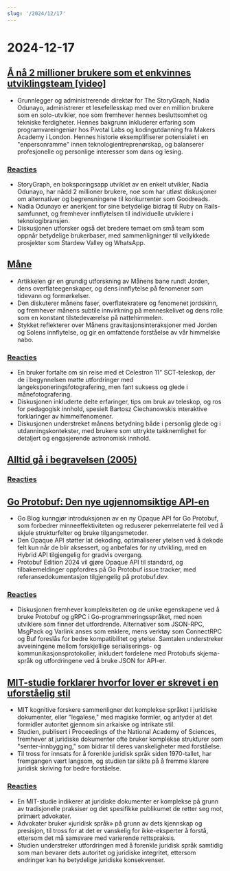 ```yaml
---
slug: '/2024/12/17'
---
```


# 2024-12-17

## [Å nå 2 millioner brukere som et enkvinnes utviklingsteam [video]](https://brightonruby.com/2024/getting-to-2-million-users-as-a-one-woman-dev-team/)

- Grunnlegger og administrerende direktør for The StoryGraph, Nadia Odunayo, administrerer et lesefellesskap med over en million brukere som en solo-utvikler, noe som fremhever hennes besluttsomhet og tekniske ferdigheter. Hennes bakgrunn inkluderer erfaring som programvareingeniør hos Pivotal Labs og kodingutdanning fra Makers Academy i London. Hennes historie eksemplifiserer potensialet i en "enpersonramme" innen teknologientreprenørskap, og balanserer profesjonelle og personlige interesser som dans og lesing.

### [Reacties](https://news.ycombinator.com/item?id=42441333)

- StoryGraph, en boksporingsapp utviklet av en enkelt utvikler, Nadia Odunayo, har nådd 2 millioner brukere, noe som har utløst diskusjoner om alternativer og begrensningene til konkurrenter som Goodreads.
- Nadia Odunayo er anerkjent for sine betydelige bidrag til Ruby on Rails-samfunnet, og fremhever innflytelsen til individuelle utviklere i teknologibransjen.
- Diskusjonen utforsker også det bredere temaet om små team som oppnår betydelige brukerbaser, med sammenligninger til vellykkede prosjekter som Stardew Valley og WhatsApp.

## [Måne](https://ciechanow.ski/moon/)

- Artikkelen gir en grundig utforskning av Månens bane rundt Jorden, dens overflateegenskaper, og dens innflytelse på fenomener som tidevann og formørkelser.
- Den diskuterer månens faser, overflatekratere og fenomenet jordskinn, og fremhever månens subtile innvirkning på menneskelivet og dens rolle som en konstant tilstedeværelse på nattehimmelen.
- Stykket reflekterer over Månens gravitasjonsinteraksjoner med Jorden og Solens innflytelse, og gir en omfattende forståelse av vår himmelske nabo.

### [Reacties](https://news.ycombinator.com/item?id=42443229)

- En bruker fortalte om sin reise med et Celestron 11" SCT-teleskop, der de i begynnelsen møtte utfordringer med langeksponeringsfotografering, men fant suksess og glede i månefotografering.
- Diskusjonen inkluderte delte erfaringer, tips om bruk av teleskop, og ros for pedagogisk innhold, spesielt Bartosz Ciechanowskis interaktive forklaringer av himmelfenomener.
- Diskusjonen understreket månens betydning både i personlig glede og i utdanningskontekster, med brukere som uttrykte takknemlighet for detaljert og engasjerende astronomisk innhold.

## [Alltid gå i begravelsen (2005)](https://www.npr.org/2005/08/08/4785079/always-go-to-the-funeral)

### [Reacties](https://news.ycombinator.com/item?id=42435972)

## [Go Protobuf: Den nye ugjennomsiktige API-en](https://go.dev/blog/protobuf-opaque)

- Go Blog kunngjør introduksjonen av en ny Opaque API for Go Protobuf, som forbedrer minneeffektiviteten og reduserer pekerrrelaterte feil ved å skjule strukturfelter og bruke tilgangsmetoder.
- Den Opaque API støtter lat dekoding, optimaliserer ytelsen ved å dekode felt kun når de blir aksessert, og anbefales for ny utvikling, med en Hybrid API tilgjengelig for gradvis overgang.
- Protobuf Edition 2024 vil gjøre Opaque API til standard, og tilbakemeldinger oppfordres på Go Protobuf issue tracker, med referansedokumentasjon tilgjengelig på protobuf.dev.

### [Reacties](https://news.ycombinator.com/item?id=42434947)

- Diskusjonen fremhever kompleksiteten og de unike egenskapene ved å bruke Protobuf og gRPC i Go-programmeringsspråket, med noen utviklere som finner det utfordrende. Alternativer som JSON-RPC, MsgPack og Varlink anses som enklere, mens verktøy som ConnectRPC og Buf foreslås for bedre kompatibilitet og ytelse. Samtalen understreker avveiningene mellom forskjellige serialiserings- og kommunikasjonsprotokoller, inkludert fordelene med Protobufs skjema-språk og utfordringene ved å bruke JSON for API-er.

## [MIT-studie forklarer hvorfor lover er skrevet i en uforståelig stil](https://news.mit.edu/2024/mit-study-explains-laws-incomprehensible-writing-style-0819)

- MIT kognitive forskere sammenligner det komplekse språket i juridiske dokumenter, eller "legalese," med magiske formler, og antyder at det formidler autoritet gjennom sin arkaiske og intrikate stil.
- Studien, publisert i Proceedings of the National Academy of Sciences, fremhever at juridiske dokumenter ofte bruker komplekse strukturer som "senter-innbygging," som bidrar til deres vanskeligheter med forståelse.
- Til tross for innsats for å forenkle juridisk språk siden 1970-tallet, har fremgangen vært langsom, og studien tar sikte på å fremme klarere juridisk skriving for bedre forståelse.

### [Reacties](https://news.ycombinator.com/item?id=42438175)

- En MIT-studie indikerer at juridiske dokumenter er komplekse på grunn av tradisjonelle praksiser og det spesifikke publikumet de retter seg mot, primært advokater.
- Advokater bruker «juridisk språk» på grunn av dets kjennskap og presisjon, til tross for at det er vanskelig for ikke-eksperter å forstå, ettersom det må samsvare med varierende rettspraksis.
- Studien understreker utfordringen med å forenkle juridisk språk samtidig som man bevarer dets autoritet og juridiske integritet, ettersom endringer kan ha betydelige juridiske konsekvenser.

<head>
  <meta property="og:title" content="Å nå 2 millioner brukere som et enkvinnes utviklingsteam [video]" />
  <meta property="og:type" content="website" />
  <meta property="og:image" content="https://og.cho.sh/api/og/?title=%C3%85%20n%C3%A5%202%20millioner%20brukere%20som%20et%20enkvinnes%20utviklingsteam%20%5Bvideo%5D&subheading=dinsdag%2017%20december%202024%3A%20Samenvatting%20Hacker%20News" />
</head>
